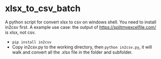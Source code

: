 # xlsx_to_csv_batch
A python script for convert xlsx to csv on windows shell. You need to install in2csv first.
A example use case: the output of https://splitmyexcelfile.com/ is xlsx, not csv.

- `pip install in2csv`
- Copy in2csv.py to the working directory, then `python in2csv.py`, it will walk and convert all the .xlsx file in the folder and subfolder.
